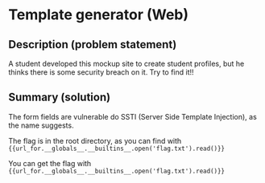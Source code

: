 # Template generator (Web)

## Description (problem statement)

A student developed this mockup site to create student profiles, but he thinks there is some security breach on it. Try to find it!!

## Summary (solution)

The form fields are vulnerable do SSTI (Server Side Template Injection), as the name suggests.

The flag is in the root directory, as you can find with `{{url_for.__globals__.__builtins__.open('flag.txt').read()}}`

You can get the flag with `{{url_for.__globals__.__builtins__.open('flag.txt').read()}}`
